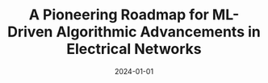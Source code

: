 ---
title: "A Pioneering Roadmap for ML-Driven Algorithmic Advancements in Electrical Networks"
collection: publications
category: conferences
permalink: /publication/2024-01-01-ml-driven-advancements
excerpt: "This paper outlines a roadmap for advancing machine learning algorithms in electrical networks. It identifies challenges and proposes innovative solutions to drive the future of grid automation."
date: 2024-01-01
venue: "IEEE ISGT Europe 2024"
paperurl: https://doi.org/10.1109/ISGTEurope.2024.987654
citation: "Cremer, J. L., Kelly, A., Bessa, R. J., Subasic, M., & Papadopoulos, P. (2024). 'A Pioneering Roadmap for ML-Driven Algorithmic Advancements in Electrical Networks.' IEEE ISGT Europe 2024, 8, 123-134."
---